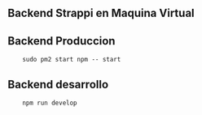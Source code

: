 ## Backend Strappi en Maquina Virtual

## Backend Produccion

```
    sudo pm2 start npm -- start
```

## Backend desarrollo

```
    npm run develop
```
